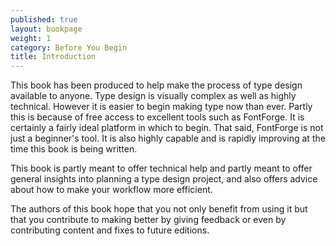 ```yaml
---
published: true
layout: bookpage
weight: 1
category: Before You Begin
title: Introduction
---
```


This book has been produced to help make the process of type design available to anyone. Type design is visually complex as well as highly technical. However it is easier to begin making type now than ever. Partly this is because of free access to excellent tools such as FontForge. It is certainly a fairly ideal platform in which to begin. That said, FontForge is not just a beginner's tool. It is also highly capable and is rapidly improving at the time this book is being written.

This book is partly meant to offer technical help and partly meant to offer general insights into planning a type design project, and also offers advice about how to make your workflow more efficient.

The authors of this book hope that you not only benefit from using it but that you contribute to making better by giving feedback or even by contributing content and fixes to future editions.
